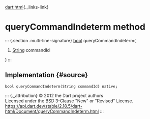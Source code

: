 [dart:html](../../dart-html/dart-html-library){._links-link}

queryCommandIndeterm method
===========================

::: {.section .multi-line-signature}
[bool](../../dart-core/bool-class) queryCommandIndeterm(

1.  [String](../../dart-core/string-class) commandId

)
:::

Implementation {#source}
--------------

``` {.language-dart data-language="dart"}
bool queryCommandIndeterm(String commandId) native;
```

::: {._attribution}
© 2012 the Dart project authors\
Licensed under the BSD 3-Clause \"New\" or \"Revised\" License.\
<https://api.dart.dev/stable/2.18.5/dart-html/Document/queryCommandIndeterm.html>
:::
